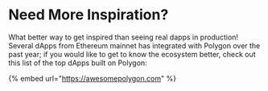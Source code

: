 # Need More Inspiration?

What better way to get inspired than seeing real dapps in production! Several dApps from Ethereum mainnet has integrated with Polygon over the past year; if you would like to get to know the ecosystem better, check out this list of the top dApps built on Polygon:

{% embed url="https://awesomepolygon.com" %}

